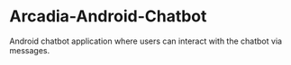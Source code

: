 # Arcadia-Android-Chatbot
Android chatbot application where users can interact with the chatbot via messages.
